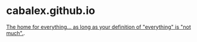 # cabalex.github.io
[The home for everything... as long as your definition of "everything" is "not much".](https://cabalex.github.io/).